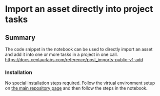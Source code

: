 # Import an asset directly into project tasks

## Summary
The code snippet in the notebook can be used to directly import an asset and add it into one or more tasks in a project in one call.
https://docs.centaurlabs.com/reference/post_imports-public-v1-add

### Installation
No special installation steps required. Follow the virtual environment setup on
[the main repository page](../README.md#installation) and then follow the steps in the notebook.